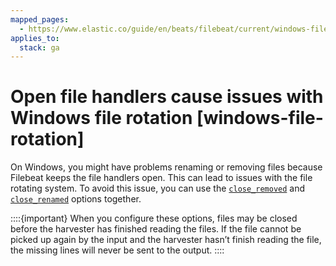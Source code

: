 ```yaml
---
mapped_pages:
  - https://www.elastic.co/guide/en/beats/filebeat/current/windows-file-rotation.html
applies_to:
  stack: ga
---
```


# Open file handlers cause issues with Windows file rotation [windows-file-rotation]

On Windows, you might have problems renaming or removing files because Filebeat keeps the file handlers open. This can lead to issues with the file rotating system. To avoid this issue, you can use the [`close_removed`](/reference/filebeat/filebeat-input-log.md#filebeat-input-log-close-removed) and [`close_renamed`](/reference/filebeat/filebeat-input-log.md#filebeat-input-log-close-renamed) options together.

::::{important}
When you configure these options, files may be closed before the harvester has finished reading the files. If the file cannot be picked up again by the input and the harvester hasn’t finish reading the file, the missing lines will never be sent to the output.
::::


